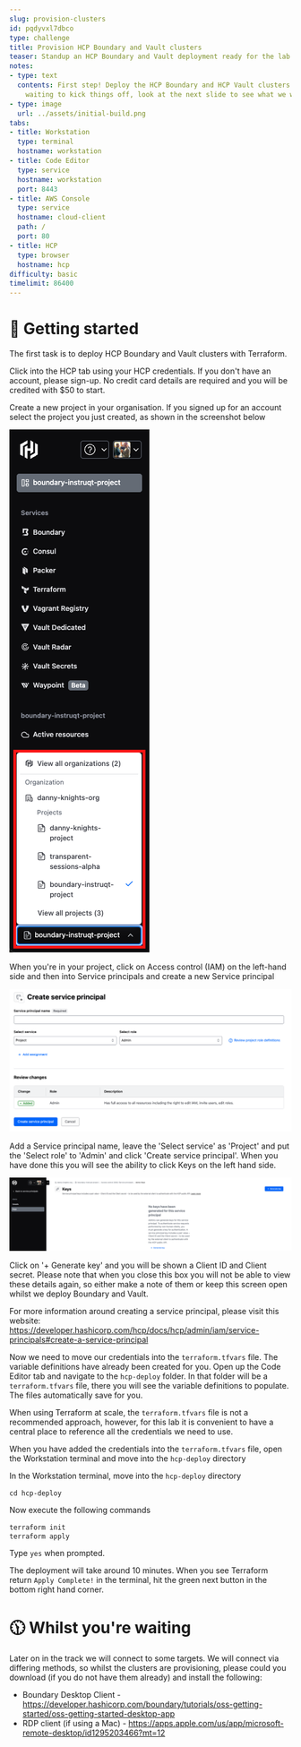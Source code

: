 ```yaml
---
slug: provision-clusters
id: pqdyvxl7dbco
type: challenge
title: Provision HCP Boundary and Vault clusters
teaser: Standup an HCP Boundary and Vault deployment ready for the lab
notes:
- type: text
  contents: First step! Deploy the HCP Boundary and HCP Vault clusters. Whilst we're
    waiting to kick things off, look at the next slide to see what we will be building
- type: image
  url: ../assets/initial-build.png
tabs:
- title: Workstation
  type: terminal
  hostname: workstation
- title: Code Editor
  type: service
  hostname: workstation
  port: 8443
- title: AWS Console
  type: service
  hostname: cloud-client
  path: /
  port: 80
- title: HCP
  type: browser
  hostname: hcp
difficulty: basic
timelimit: 86400
---
```


👋 Getting started
===============

The first task is to deploy HCP Boundary and Vault clusters with Terraform.

Click into the HCP tab using your HCP credentials. If you don't have an account, please sign-up. No credit card details are required and you will be credited with $50 to start.

Create a new project in your organisation. If you signed up for an account select the project you just created, as shown in the screenshot below

![HCP Project Screenshot](../assets/hcp-project.png)

When you're in your project, click on Access control (IAM) on the left-hand side and then into Service principals and create a new Service principal

![HCP Service Principal](../assets/hcp-service-principals.png)

Add a Service principal name, leave the 'Select service' as 'Project' and put the 'Select role' to 'Admin' and click 'Create service principal'. When you have done this you will see the ability to click Keys on the left hand side.

![Service Principal Keys](../assets/keys.png)

Click on '+ Generate key' and you will be shown a Client ID and Client secret. Please note that when you close this box you will not be able to view these details again, so either make a note of them or keep this screen open whilst we deploy Boundary and Vault.

For more information around creating a service principal, please visit this website: https://developer.hashicorp.com/hcp/docs/hcp/admin/iam/service-principals#create-a-service-principal

Now we need to move our credentials into the `terraform.tfvars` file. The variable definitions have already been created for you. Open up the Code Editor tab and navigate to the `hcp-deploy` folder. In that folder will be a `terraform.tfvars` file, there you will see the variable definitions to populate. The files automatically save for you.

When using Terraform at scale, the `terraform.tfvars` file is not a recommended approach, however, for this lab it is convenient to have a central place to reference all the credentials we need to use.

When you have added the credentials into the `terraform.tfvars` file, open the Workstation terminal and move into the `hcp-deploy` directory

In the Workstation terminal, move into the `hcp-deploy` directory

```
cd hcp-deploy
```

Now execute the following commands

```
terraform init
terraform apply
 ```

Type `yes` when prompted.

The deployment will take around 10 minutes. When you see Terraform return `Apply Complete!` in the terminal, hit the green next button in the bottom right hand corner.

🕦 Whilst you're waiting
=====================

Later on in the track we will connect to some targets. We will connect via differing methods, so whilst the clusters are provisioning, please could you download (if you do not have them already) and install the following:

* Boundary Desktop Client - https://developer.hashicorp.com/boundary/tutorials/oss-getting-started/oss-getting-started-desktop-app
* RDP client (if using a Mac) - https://apps.apple.com/us/app/microsoft-remote-desktop/id1295203466?mt=12


